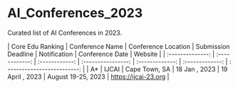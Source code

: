 # AI_Conferences_2023

Curated list of AI Conferences in 2023.

| Core Edu Ranking | Conference Name | Conference Location | Submission Deadline | Notification    | Conference Date |      Website                 |
| :--------------: | :------------:  | :------------:      | :----------------:  | :-------------: | :-------------: | : -------------------------: |
| A*               | IJCAI           |  Cape Town, SA      |     18 Jan , 2023 |     19 April , 2023  |  August 19-25, 2023 |  https://ijcai-23.org  |


